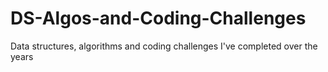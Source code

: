 # DS-Algos-and-Coding-Challenges
Data structures, algorithms and coding challenges I've completed over the years
